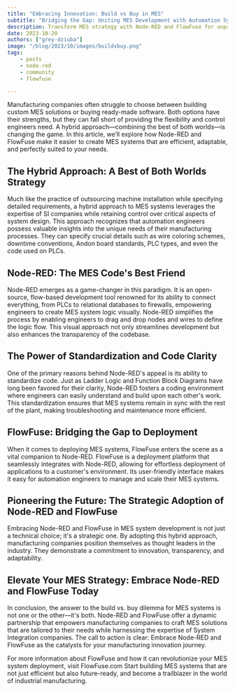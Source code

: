 ```yaml
---
title: "Embracing Innovation: Build vs Buy in MES"
subtitle: "Bridging the Gap: Uniting MES Development with Automation System Practices"
description: Transform MES strategy with Node-RED and FlowFuse for unparalleled efficiency and adaptability.
date: 2023-10-20
authors: ["grey-dziuba"]
image: "/blog/2023/10/images/buildvbuy.png"
tags:
    - posts
    - node-red
    - community
    - flowfuse

---
```


Manufacturing companies often struggle to choose between building custom MES solutions or buying ready-made software. Both options have their strengths, but they can fall short of providing the flexibility and control engineers need. A hybrid approach—combining the best of both worlds—is changing the game. In this article, we’ll explore how Node-RED and FlowFuse make it easier to create MES systems that are efficient, adaptable, and perfectly suited to your needs.

<!--more-->

## The Hybrid Approach: A Best of Both Worlds Strategy

Much like the practice of outsourcing machine installation while specifying detailed requirements, a hybrid approach to MES systems leverages the expertise of SI companies while retaining control over critical aspects of system design. This approach recognizes that automation engineers possess valuable insights into the unique needs of their manufacturing processes. They can specify crucial details such as wire coloring schemes, downtime conventions, Andon board standards, PLC types, and even the code used on PLCs.


## Node-RED: The MES Code's Best Friend

Node-RED emerges as a game-changer in this paradigm. It is an open-source, flow-based development tool renowned for its ability to connect everything, from PLCs to relational databases to firewalls, empowering engineers to create MES system logic visually. Node-RED simplifies the process by enabling engineers to drag and drop nodes and wires to define the logic flow. This visual approach not only streamlines development but also enhances the transparency of the codebase.  

## The Power of Standardization and Code Clarity

One of the primary reasons behind Node-RED's appeal is its ability to standardize code. Just as Ladder Logic and Function Block Diagrams have long been favored for their clarity, Node-RED fosters a coding environment where engineers can easily understand and build upon each other's work. This standardization ensures that MES systems remain in sync with the rest of the plant, making troubleshooting and maintenance more efficient.

## FlowFuse: Bridging the Gap to Deployment

When it comes to deploying MES systems, FlowFuse enters the scene as a vital companion to Node-RED. FlowFuse is a deployment platform that seamlessly integrates with Node-RED, allowing for effortless deployment of applications to a customer's environment. Its user-friendly interface makes it easy for automation engineers to manage and scale their MES systems.

## Pioneering the Future: The Strategic Adoption of Node-RED and FlowFuse

Embracing Node-RED and FlowFuse in MES system development is not just a technical choice; it's a strategic one. By adopting this hybrid approach, manufacturing companies position themselves as thought leaders in the industry. They demonstrate a commitment to innovation, transparency, and adaptability.

## Elevate Your MES Strategy: Embrace Node-RED and FlowFuse Today

In conclusion, the answer to the build vs. buy dilemma for MES systems is not one or the other—it's both. Node-RED and FlowFuse offer a dynamic partnership that empowers manufacturing companies to craft MES solutions that are tailored to their needs while harnessing the expertise of System Integration companies. The call to action is clear: Embrace Node-RED and FlowFuse as the catalysts for your manufacturing innovation journey.

For more information about FlowFuse and how it can revolutionize your MES system deployment, visit FlowFuse.com Start building MES systems that are not just efficient but also future-ready, and become a trailblazer in the world of industrial manufacturing.

